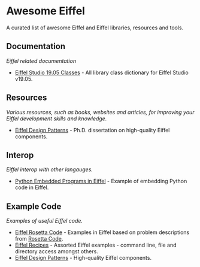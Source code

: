 # Awesome Eiffel

A curated list of awesome Eiffel and Eiffel libraries, resources and tools. 

## Documentation

*Eiffel related documentation*

* [Eiffel Studio 19.05 Classes](https://www.eiffel.org/files/doc/static/19.05/libraries/class_list.html) - All library class dictionary for Eiffel Studio v19.05.

## Resources

*Various resources, such as books, websites and articles, for improving your Eiffel development skills and knowledge.*

* [Eiffel Design Patterns](http://se.inf.ethz.ch/people/arnout/patterns/) - Ph.D. dissertation on high-quality Eiffel components.


## Interop
*Eiffel interop with other langauges.*

* [Python Embedded Programs in Eiffel](https://github.com/jvelilla/pepe) - Example of embedding Python code in Eiffel.

## Example Code
*Examples of useful Eiffel code.*

* [Eiffel Rosetta Code](https://github.com/jvelilla/RosettaCode/tree/master/src) - Examples in Eiffel based on problem descriptions from [Rosetta Code](http://rosettacode.org/wiki/Rosetta_Code).
* [Eiffel Recipes](https://github.com/jvelilla/eiffel-recipes) - Assorted Eiffel examples - command line, file and directory access amongst others.
* [Eiffel Design Patterns](https://github.com/jvelilla/EiffelDesignPatterns) - High-quality Eiffel components.